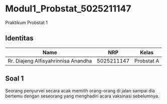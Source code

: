 # Modul1_Probstat_5025211147
Praktikum Probstat 1

## Identitas
| Name                                | NRP         | Kelas      |
| ---                                 | ---         | -----------|
| Rr. Diajeng Alfisyahrinnisa Anandha | 5025211147  | Probstat A |

## Soal 1
Seorang penyurvei secara acak memilih orang-orang di jalan sampai dia bertemu dengan seseorang yang menghadiri acara vaksinasi sebelumnya.

